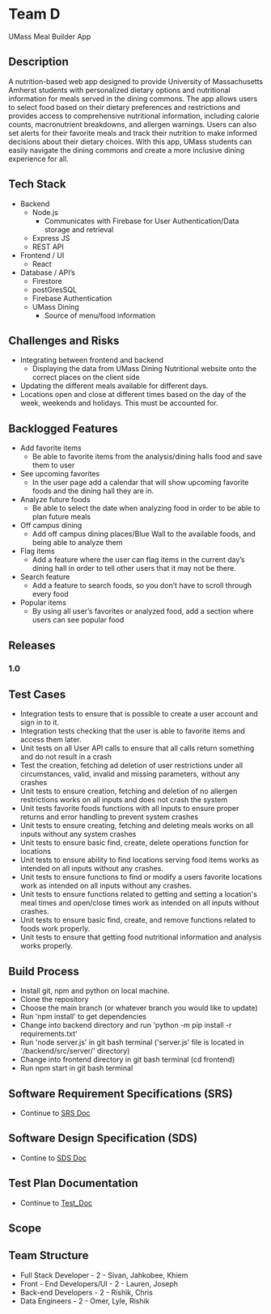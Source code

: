 # Team D
UMass Meal Builder App

## Description

A nutrition-based web app designed to provide University of Massachusetts Amherst students with personalized dietary options and nutritional information for meals served in the dining commons. The app allows users to select food based on their dietary preferences and restrictions and provides access to comprehensive nutritional information, including calorie counts, macronutrient breakdowns, and allergen warnings. Users can also set alerts for their favorite meals and track their nutrition to make informed decisions about their dietary choices. With this app, UMass students can easily navigate the dining commons and create a more inclusive dining experience for all.

## Tech Stack

- Backend
    - Node.js
        - Communicates with Firebase for User Authentication/Data storage and retrieval
    - Express JS
    -  REST API
- Frontend / UI
    - React
- Database / API’s
    - Firestore
    - postGresSQL
    - Firebase Authentication
    - UMass Dining
        - Source of menu/food information

## Challenges and Risks
- Integrating between frontend and backend
    - Displaying the data from UMass Dining Nutritional website onto the correct places on the client side
- Updating the different meals available for different days.
- Locations open and close at different times based on the day of the week, weekends and holidays. This must be accounted for.

## Backlogged Features
- Add favorite items
    - Be able to favorite items from the analysis/dining halls food and save them to user
- See upcoming favorites
    - In the user page add a calendar that will show upcoming favorite foods and the dining hall they are in.
- Analyze future foods
    - Be able to select the date when analyzing food in order to be able to plan future meals
- Off campus dining
    - Add off campus dining places/Blue Wall to the available foods, and being able to analyze them
- Flag items
    - Add a feature where the user can flag items in the current day’s dining hall in order to tell other users that it may not be there.
- Search feature
    - Add a feature to search foods, so you don’t have to scroll through every food
- Popular items
    - By using all user’s favorites or analyzed food, add a section where users can see popular food

## Releases

### 1.0

## Test Cases
- Integration tests to ensure that is possible to create a user account and sign in to it.
- Integration tests checking that the user is able to favorite items and access them later.
- Unit tests on all User API calls to ensure that all calls return something and do not result in a crash
- Test the creation, fetching ad deletion of user restrictions under all circumstances, valid, invalid and missing parameters, without any crashes
- Unit tests to ensure creation, fetching and deletion of no allergen restrictions works on all inputs and does not crash the system
- Unit tests favorite foods functions with all inputs to ensure proper returns and error handling to prevent system crashes
- Unit tests to ensure creating, fetching and deleting meals works on all inputs without any system crashes
- Unit tests to ensure basic find, create, delete operations function for locations
- Unit tests to ensure ability to find locations serving food items works as intended on all inputs without any crashes.
- Unit tests to ensure functions to find or modify a users favorite locations work as intended on all inputs without any crashes.
- Unit tests to ensure functions related to getting and setting a location's meal times and open/close times work as intended on all inputs without crashes.
- Unit tests to ensure basic find, create, and remove functions related to foods work properly.
- Unit tests to ensure that getting food nutritional information and analysis works properly.

## Build Process
- Install git, npm and python on local machine.
- Clone the repository
- Choose the main branch (or whatever branch you would like to update)
- Run 'npm install' to get dependencies
- Change into backend directory and run 'python -m pip install -r requirements.txt'
- Run 'node server.js' in git bash terminal ('server.js' file is located in '/backend/src/server/' directory)
- Change into frontend directory in git bash terminal (cd frontend)
- Run npm start in git bash terminal


## Software Requirement Specifications (SRS)
- Continue to [SRS Doc](https://docs.google.com/document/d/1xARkV2M6CB3EhkK2Rf1cDI93MhJKZdLDTaTv2R8JQP0/edit)
## Software Design Specification (SDS)
- Contine to [SDS Doc](https://docs.google.com/document/d/1RPasyq5xxhvOO15QfFHecmJ8BU1d_DJ6zW3PnVy-DZA/edit)
## Test Plan Documentation
- Continue to [Test_Doc](https://docs.google.com/document/d/10I2CrcpcRK6KH5of0NHJlbkwWZKUcQg38x7Yp3QMQwo/edit?usp=sharing)



## Scope


## Team Structure

- Full Stack Developer - 2 - Sivan, Jahkobee, Khiem
- Front - End Developers/UI - 2 - Lauren, Joseph
- Back-end Developers - 2 - Rishik, Chris
- Data Engineers - 2  - Omer, Lyle, Rishik
